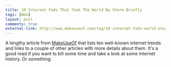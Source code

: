 ```yaml
--- 
title: 10 Internet Fads That Took The World By Storm Briefly
tags: [Web]
layout: post
comments: true
external-link: http://www.makeuseof.com/tag/10-internet-fads-world-storm-briefly/
---
```


A lengthy article from [MakeUseOf](http://www.makeuseof.com/ "MakeUseOf") that lists ten well-known internet trends and links to a couple of other articles with more details about them. It's a good read if you want to kill some time and take a look at some internet history. Or something.